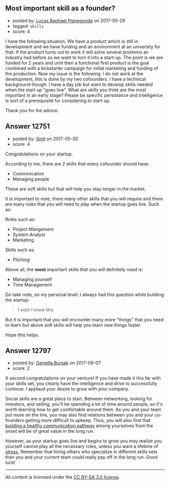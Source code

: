 ## Most important skill as a founder?

- posted by: [Lucas Raphael Pianegonda](https://stackexchange.com/users/10909545/lucas-raphael-pianegonda) on 2017-05-29
- tagged: `skills`
- score: 4

I have the following situation. We have a product which is still in development and we have funding and an environment at an university for that. If the product turns out to work it will solve several problems an industry had before so we want to turn it into a start-up. The point is we are funded for 2 years and until then a functional first product is the goal combined with a kickstarter campaign for initial marketing and funding of the production. Now my issue is the following: I do not work at the development, this is done by my two cofounders. I have a technical background though. I have a day job but want to develop skills needed when the start up "goes live". What are skills you think are the most important in an early stage? Please be specific persistance and intelligence is sort of a prerequisite for considering to start up. 

Thank you for the advice.


## Answer 12751

- posted by: [Smit](https://stackexchange.com/users/7665731/smit) on 2017-05-30
- score: 4

Congratulations on your startup.

According to me, there are 2 skills that every cofounder should have:

- Comminication
- Managing people

These are soft skills but that will help you stay longer in the market.

It is important to note, there many other skills that you will require and there are many roles that you will need to play when the startup goes live. Such as:

Roles such as:

- Project Mangement
- System Analyst
- Marketing

Skills such as:

- Pitching

Above all, the **most** important skills that you will definitely need is:

- Managing yourself
- Time Management


Do take note, on my personal level: I always had this question while building the startup:

> I wish I knew this

But it is important that you will encounter many more "things" that you need to learn but above soft skills will help you learn new things faster.

Hope this helps.




## Answer 12797

- posted by: [Daniella Bursak](https://stackexchange.com/users/11058306/daniella-bursak) on 2017-06-07
- score: 2

<p>A second congratulations on your venture! If you have made it this far with your skills set, you clearly have the intelligence and drive to successfully continue. I applaud your desire to grow with your company. </p>

<p>Social skills are a great place to start. Between networking, looking for investors, and selling, you'll be spending a lot of time around people, so it's worth learning how to get comfortable around them. As you and your team put more on the line, you may also find relations between you and your co-founders getting more difficult to upkeep. Thus, you will also find that <a href="https://tallyfy.com/build-great-team-culture/" rel="nofollow noreferrer">building a healthy communication pathway</a> among yourselves from the onset will be of great value in the long run. </p>

<p>However, as your startup goes live and begins to grow you may realize you yourself cannot play all the necessary roles, unless you want a lifetime of <a href="https://tallyfy.com/stressed-work-manage-work-stress/" rel="nofollow noreferrer">stress.</a> Remember that hiring others who specialize in different skills sets than you and your current team could really pay off in the long run. Good luck!</p>




---

All content is licensed under the [CC BY-SA 3.0 license](https://creativecommons.org/licenses/by-sa/3.0/).

